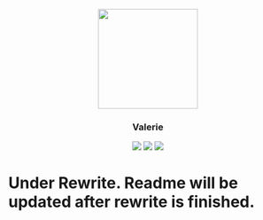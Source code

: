 <p align="center">
    <img src="https://cdn.discordapp.com/avatars/261561347966238721/08fa5f6d00cd7a189f74e638265edc7b.png?size=2048" width="180"/>
    <h3 align="center">Valerie</h3>
    <p align="center">
        <a href="https://discordapp.com/oauth2/authorize?client_id=261561347966238721&scope=bot&permissions=2146958591"><img src="https://img.shields.io/badge/Discord-Invite-7289DA.svg?style=flat-square"></a>
        <a href="https://discord.me/Glitched"><img src="https://img.shields.io/badge/Discord-Support%20Server-7289DA.svg?style=flat-square"></a>   
        <a href="https://www.codefactor.io/repository/github/yucked/valerie" ><img src="https://img.shields.io/badge/Codefactor-A-7289DA.svg?style=flat-square"> </a>
    </p></p>

# Under Rewrite. Readme will be updated after rewrite is finished.
